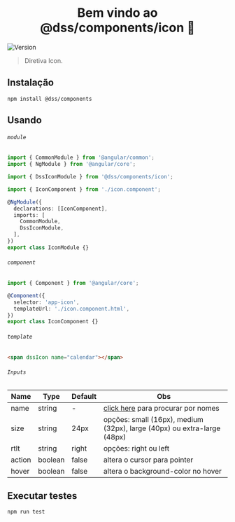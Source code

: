 <h1 align="center">Bem vindo ao @dss/components/icon 👋</h1>
<p>
  <img alt="Version" src="https://img.shields.io/badge/adicionado%20na%20versão-1.0.0-blue.svg?cacheSeconds=2592000" />
</p>

> Diretiva Icon.

## Instalação

```shell
npm install @dss/components
```

## Usando

###### `module`

```ts
import { CommonModule } from '@angular/common';
import { NgModule } from '@angular/core';

import { DssIconModule } from '@dss/components/icon';

import { IconComponent } from './icon.component';

@NgModule({
  declarations: [IconComponent],
  imports: [
    CommonModule,
    DssIconModule,
  ],
})
export class IconModule {}
```

###### `component`

```ts
import { Component } from '@angular/core';

@Component({
  selector: 'app-icon',
  templateUrl: './icon.component.html',
})
export class IconComponent {}
```

###### `template`

```html
<span dssIcon name="calendar"></span>
```

###### `Inputs`

| Name   | Type    | Default | Obs                                                                     |
| ------ | ------- | ------- | ----------------------------------------------------------------------- |
| name   | string  | -       | [click here](https://design-system-sphere.web.app/components/icons) para procurar por nomes |
| size   | string  | 24px    | opções: small (16px), medium (32px), large (40px) ou extra-large (48px) |
| rtlt   | string  | right   | opções: right ou left                                                   |
| action | boolean | false   | altera o cursor para pointer                                            |
| hover  | boolean | false   | altera o background-color no hover                                      |

## Executar testes

```shell
npm run test
```
